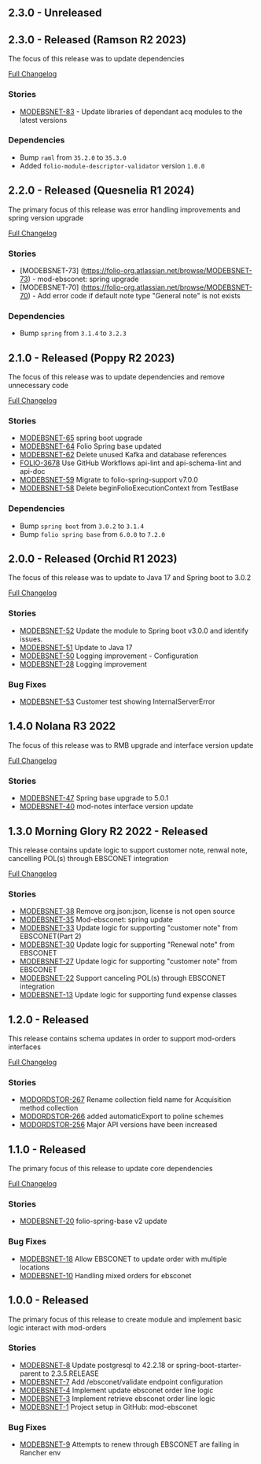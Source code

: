 ## 2.3.0 - Unreleased

## 2.3.0 - Released (Ramson R2 2023)
The focus of this release was to update dependencies

[Full Changelog](https://github.com/folio-org/mod-orders/compare/v2.2.0...v2.3.0)

### Stories
* [MODEBSNET-83](https://folio-org.atlassian.net/browse/MODEBSNET-83) - Update libraries of dependant acq modules to the latest versions

### Dependencies
* Bump `raml` from `35.2.0` to `35.3.0`
* Added `folio-module-descriptor-validator` version `1.0.0`


## 2.2.0 - Released (Quesnelia R1 2024)
The primary focus of this release was error handling improvements and spring version upgrade

[Full Changelog](https://github.com/folio-org/mod-ebsconet/compare/v2.1.0...v2.2.0)

### Stories
* [MODEBSNET-73] (https://folio-org.atlassian.net/browse/MODEBSNET-73) - mod-ebsconet: spring upgrade
* [MODEBSNET-70] (https://folio-org.atlassian.net/browse/MODEBSNET-70) - Add error code if default note type "General note" is not exists

### Dependencies
* Bump `spring` from `3.1.4` to `3.2.3`

## 2.1.0 - Released (Poppy R2 2023)
The focus of this release was to update dependencies and remove unnecessary code

[Full Changelog](https://github.com/folio-org/mod-orders/compare/v2.0.0...v2.1.0)

### Stories
* [MODEBSNET-65](https://issues.folio.org/browse/MODEBSNET-65) spring boot upgrade
* [MODEBSNET-64](https://issues.folio.org/browse/MODEBSNET-64) Folio Spring base updated
* [MODEBSNET-62](https://issues.folio.org/browse/MODEBSNET-62) Delete unused Kafka and database references
* [FOLIO-3678](https://issues.folio.org/browse/FOLIO-3678) Use GitHub Workflows api-lint and api-schema-lint and api-doc
* [MODEBSNET-59](https://issues.folio.org/browse/MODEBSNET-59) Migrate to folio-spring-support v7.0.0
* [MODEBSNET-58](https://issues.folio.org/browse/MODEBSNET-58) Delete beginFolioExecutionContext from TestBase

### Dependencies
* Bump `spring boot` from `3.0.2` to `3.1.4`
* Bump `folio spring base` from `6.0.0` to `7.2.0`

## 2.0.0 - Released (Orchid R1 2023)
The focus of this release was to update to Java 17 and Spring boot to 3.0.2

[Full Changelog](https://github.com/folio-org/mod-orders/compare/v1.4.0...v2.0.0)

### Stories
* [MODEBSNET-52](https://issues.folio.org/browse/MODEBSNET-52) Update the module to Spring boot v3.0.0 and identify issues.
* [MODEBSNET-51](https://issues.folio.org/browse/MODEBSNET-51) Update to Java 17
* [MODEBSNET-50](https://issues.folio.org/browse/MODEBSNET-50) Logging improvement - Configuration
* [MODEBSNET-28](https://issues.folio.org/browse/MODEBSNET-28) Logging improvement

### Bug Fixes
* [MODEBSNET-53](https://issues.folio.org/browse/MODEBSNET-53) Customer test showing InternalServerError

## 1.4.0 Nolana R3 2022
The focus of this release was to RMB upgrade and interface version update

[Full Changelog](https://github.com/folio-org/mod-orders/compare/v1.3.0...v1.4.0)

### Stories
* [MODEBSNET-47](https://issues.folio.org/browse/MODEBSNET-47) Spring base upgrade to 5.0.1
* [MODEBSNET-40](https://issues.folio.org/browse/MODEBSNET-40) mod-notes interface version update

## 1.3.0 Morning Glory R2 2022 - Released
This release contains update logic to support customer note, renwal note, cancelling POL(s) through EBSCONET integration

[Full Changelog](https://github.com/folio-org/mod-orders/compare/v1.2.0...v1.3.0)

### Stories
* [MODEBSNET-38](https://issues.folio.org/browse/MODEBSNET-38) Remove org.json:json, license is not open source
* [MODEBSNET-35](https://issues.folio.org/browse/MODEBSNET-35) Mod-ebsconet: spring update
* [MODEBSNET-33](https://issues.folio.org/browse/MODEBSNET-33) Update logic for supporting "customer note" from EBSCONET(Part 2)
* [MODEBSNET-30](https://issues.folio.org/browse/MODEBSNET-30) Update logic for supporting "Renewal note" from EBSCONET
* [MODEBSNET-27](https://issues.folio.org/browse/MODEBSNET-27) Update logic for supporting "customer note" from EBSCONET
* [MODEBSNET-22](https://issues.folio.org/browse/MODEBSNET-22) Support canceling POL(s) through EBSCONET integration
* [MODEBSNET-13](https://issues.folio.org/browse/MODEBSNET-13) Update logic for supporting fund expense classes

## 1.2.0 - Released
This release contains schema updates in order to support mod-orders interfaces

[Full Changelog](https://github.com/folio-org/mod-orders/compare/v1.1.0...v1.2.0)

### Stories
* [MODORDSTOR-267](https://issues.folio.org/browse/MODORDSTOR-267) Rename collection field name for Acquisition method collection
* [MODORDSTOR-266](https://issues.folio.org/browse/MODORDSTOR-266) added automaticExport to poline schemes
* [MODORDSTOR-256](https://issues.folio.org/browse/MODORDSTOR-256) Major API versions have been increased


## 1.1.0 - Released
The primary focus of this release to update core dependencies

[Full Changelog](https://github.com/folio-org/mod-orders/compare/v1.0.0...v1.1.0)

### Stories
* [MODEBSNET-20](https://issues.folio.org/browse/MODEBSNET-20) folio-spring-base v2 update

### Bug Fixes
* [MODEBSNET-18](https://issues.folio.org/browse/MODEBSNET-18) Allow EBSCONET to update order with multiple locations
* [MODEBSNET-10](https://issues.folio.org/browse/MODEBSNET-10) Handling mixed orders for ebsconet

 
## 1.0.0 - Released
The primary focus of this release to create module and implement basic logic interact with mod-orders 

### Stories
* [MODEBSNET-8](https://issues.folio.org/browse/MODEBSNET-8) Update postgresql to 42.2.18 or spring-boot-starter-parent to 2.3.5.RELEASE
* [MODEBSNET-7](https://issues.folio.org/browse/MODEBSNET-7) Add /ebsconet/validate endpoint configuration
* [MODEBSNET-4](https://issues.folio.org/browse/MODEBSNET-4) Implement update ebsconet order line logic 
* [MODEBSNET-3](https://issues.folio.org/browse/MODEBSNET-3) Implement retrieve ebsconet order line logic 
* [MODEBSNET-1](https://issues.folio.org/browse/MODEBSNET-1) Project setup in GitHub: mod-ebsconet 

### Bug Fixes
* [MODEBSNET-9](https://issues.folio.org/browse/MODEBSNET-9) Attempts to renew through EBSCONET are failing in Rancher env

